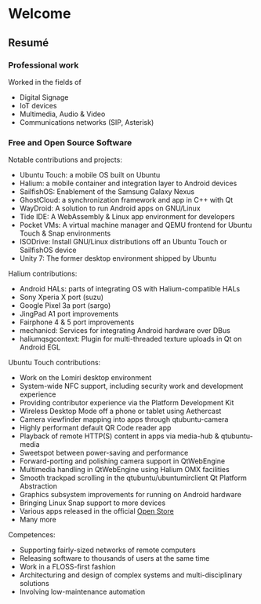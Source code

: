 # Welcome

## Resumé

### Professional work

Worked in the fields of
- Digital Signage
- IoT devices
- Multimedia, Audio & Video
- Communications networks (SIP, Asterisk)


### Free and Open Source Software

Notable contributions and projects:
- Ubuntu Touch: a mobile OS built on Ubuntu
- Halium: a mobile container and integration layer to Android devices
- SailfishOS: Enablement of the Samsung Galaxy Nexus
- GhostCloud: a synchronization framework and app in C++ with Qt
- WayDroid: A solution to run Android apps on GNU/Linux
- Tide IDE: A WebAssembly & Linux app environment for developers
- Pocket VMs: A virtual machine manager and QEMU frontend for Ubuntu Touch & Snap environments
- ISODrive: Install GNU/Linux distributions off an Ubuntu Touch or SailfishOS device
- Unity 7: The former desktop environment shipped by Ubuntu

Halium contributions:
- Android HALs: parts of integrating OS with Halium-compatible HALs
- Sony Xperia X port (suzu)
- Google Pixel 3a port (sargo)
- JingPad A1 port improvements
- Fairphone 4 & 5 port improvements
- mechanicd: Services for integrating Android hardware over DBus
- haliumqsgcontext: Plugin for multi-threaded texture uploads in Qt on Android EGL

Ubuntu Touch contributions:
- Work on the Lomiri desktop environment
- System-wide NFC support, including security work and development experience
- Providing contributor experience via the Platform Development Kit
- Wireless Desktop Mode off a phone or tablet using Aethercast
- Camera viewfinder mapping into apps through qtubuntu-camera
- Highly performant default QR Code reader app
- Playback of remote HTTP(S) content in apps via media-hub & qtubuntu-media
- Sweetspot between power-saving and performance
- Forward-porting and polishing camera support in QtWebEngine
- Multimedia handling in QtWebEngine using Halium OMX facilities
- Smooth trackpad scrolling in the qtubuntu/ubuntumirclient Qt Platform Abstraction
- Graphics subsystem improvements for running on Android hardware
- Bringing Linux Snap support to more devices
- Various apps released in the official [Open Store](https://open-store.io)
- Many more

Competences:
- Supporting fairly-sized networks of remote computers
- Releasing software to thousands of users at the same time
- Work in a FLOSS-first fashion
- Architecturing and design of complex systems and multi-disciplinary solutions
- Involving low-maintenance automation
